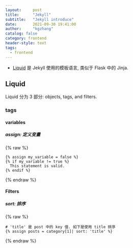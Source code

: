 ```yaml
---
layout:     post
title:      "Jekyll"
subtitle:   "Jekyll introduce"
date:       2021-09-30 19:41:00
author:     "kgzhang"
catalog: false
category: frontend
header-style: text
tags:
  - frontend
---
```


- [Liquid](https://shopify.github.io/liquid/) 是 Jekyll 使用的模板语言, 类似于 Flask 中的 Jinja.

## Liquid
Liquid 分为 3 部分: objects, tags, and filters.

### tags
#### variables
##### assign: 定义变量

{% raw %}
```
{% assign my_variable = false %}
{% if my_variable != true %}
  This statement is valid.
{% endif %}
```
{% endraw %}

#### Filters
##### sort: 排序
{% raw %}
```
# 'title' 是 post 中的 key 值. 如下是使用 title 排序
{% assign posts = category[1]| sort: 'title' %}
```
{% endraw %}